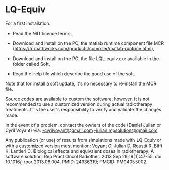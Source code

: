 # LQ-Equiv
For a first installation:

- Read the MIT licence terms, 
  
- Download and install on the PC, the matlab runtime component file MCR (https://fr.mathworks.com/products/compiler/matlab-runtime.html),
  
- Download and install on the PC, the file LQL-equiv.exe available in the folder called Soft,
  
- Read the help file which describe the good use of the soft.
  

Note that for install a soft update, it's no necessary to re-install the MCR file.

Source codes are available to custom the software, however, it is not recommended to use a customized version during actual radiotherapy treatments. It is the user's responsibility to verify and validate the changes made. 

In the event of a problem, contact the owners of the code (Daniel Julian or Cyril Voyant) via:
-cyrilvoyant@gmail.com
-julian.mpsolution@gmail.com

Any publication (or use) of results from simulations made with LQ-Equiv or with a customized version must mention:
Voyant C, Julian D, Roustit R, Biffi K, Lantieri C. Biological effects and equivalent doses in radiotherapy: A software solution. Rep Pract Oncol Radiother. 2013 Sep 29;19(1):47-55. doi: 10.1016/j.rpor.2013.08.004. PMID: 24936319; PMCID: PMC4055002.
